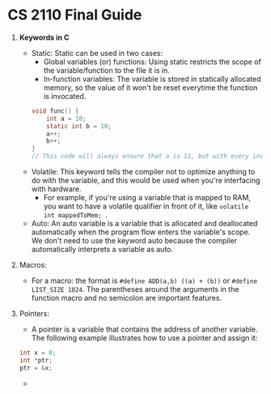 # CS 2110 Final Guide
1. **Keywords in C**
   * Static: Static can be used in two cases:
       * Global variables (or) functions: Using static restricts the scope of the variable/function to the file it is in.
       * In-function variables: The variable is stored in statically allocated memory, so the value of it won't be reset everytime the function is invocated.
       ```c
       void func() {
           int a = 10;
           static int b = 10;
           a++;
           b++;
       }
       // This code will always ensure that a is 11, but with every invocation of func(), b increases one.
       ```
   * Volatile: This keyword tells the compiler not to optimize anything to do with the variable, and this would be used when you're interfacing with hardware.
       * For example, if you're using a variable that is mapped to RAM, you want to have a volatile qualifier in front of it, like ```volatile int mappedToMem; ```.
   * Auto: An auto variable is a variable that is allocated and deallocated automatically when the program flow enters the variable's scope. We don't need to use the keyword auto because the compiler automatically interprets a variable as auto.
   
2. Macros:
    * For a macro: the format is ```#define ADD(a,b) ((a) + (b))``` or ```#define LIST_SIZE 1024```. The parentheses around the arguments in the function macro and no semicolon are important features.
    
3. Pointers:
    * A pointer is a variable that contains the address of another variable. The following example illustrates how to use a pointer and assign it:
    ```c
    int x = 0;
    int *ptr;
    ptr = &x;
     ```
     *
